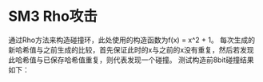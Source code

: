 # SM3 Rho攻击
通过Rho方法来构造碰撞环，此处使用的构造函数为f(x) = x^2 + 1。
每次生成的新哈希值与之前生成的比较，首先保证此时的x与之前的x没有重复，然后若发现此哈希值与已保存哈希值重复，则代表发现一个碰撞。
测试构造前8bit碰撞结果如下：
